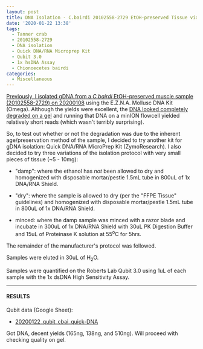 ```yaml
---
layout: post
title: DNA Isolation - C.bairdi 20102558-2729 EtOH-preserved Tissue via Three Variations Using Quick DNA-RNA MicroPrep Kit
date: '2020-01-22 13:38'
tags:
  - Tanner crab
  - 20102558-2729
  - DNA isolation
  - Quick DNA/RNA Microprep Kit
  - Qubit 3.0
  - 1x hsDNA Assay
  - Chionoecetes bairdi
categories:
  - Miscellaneous
---
```

[Previously, I isolated gDNA from a _C.bairdi_ EtOH-preserved muscle sample (20102558-2729) on 20200108](https://robertslab.github.io/sams-notebook/2020/01/08/DNA-Isolation-and-Quantification-C.bairdi-gDNA-from-EtOH-Preserved-Tissue.html) using the E.Z.N.A. Mollusc DNA Kit (Omega). Although the yields were excellent, the [DNA looked completely degraded on a gel](https://robertslab.github.io/sams-notebook/2020/01/09/DNA-Quality-Assessment-Agarose-Gel-and-NanoDrop-on-C.bairdi-gDNA.html) and running that DNA on a minION flowcell yielded relatively short reads (which wasn't terribly surprising).

So, to test out whether or not the degradation was due to the inherent age/preservation method of the sample, I decided to try another kit for gDNA isolation: Quick DNA/RNA MicroPrep Kit (ZymoResearch). I also decided to try three variations of the isolation protocol with very small pieces of tissue (~5 - 10mg):

- "damp": where the ethanol has _not_ been allowed to dry and homogenized with disposable mortar/pestle 1.5mL tube in 800uL of 1x DNA/RNA Shield.

- "dry": where the sample is allowed to dry (per the "FFPE Tissue" guidelines) and homogenized with disposable mortar/pestle 1.5mL tube in 800uL of 1x DNA/RNA Shield.

- minced: where the damp sample was minced with a razor blade and incubate in 300uL of 1x DNA/RNA Shield with 30uL PK Digestion Buffer and 15uL of Proteinase K solution at 55<sup>o</sup>C for 5hrs.

The remainder of the manufacturer's protocol was followed.

Samples were eluted in 30uL of H<sub>2</sub>O.

Samples were quantified on the Roberts Lab Qubit 3.0 using 1uL of each sample with the 1x dsDNA High Sensitivity Assay.

---

#### RESULTS

Qubit data (Google Sheet):

- [20200122_qubit_cbai_quick-DNA](https://docs.google.com/spreadsheets/d/1YXFRzvqTXIQ8cvZ77sRdlwllQad1s8UIUlmispuPZ6A/edit?usp=sharing)

Got DNA, decent yields (165ng, 138ng, and 510ng). Will proceed with checking quality on gel.
